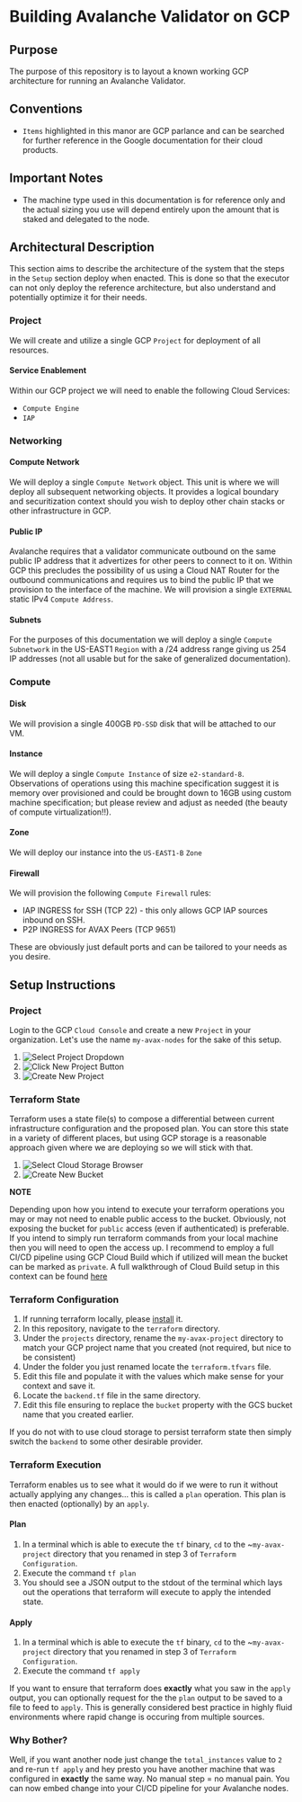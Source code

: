 # Building Avalanche Validator on GCP

## Purpose

The purpose of this repository is to layout a known working GCP architecture for running an Avalanche Validator.

## Conventions

- `Items` highlighted in this manor are GCP parlance and can be searched for further reference in the Google documentation for their cloud products.

## Important Notes

- The machine type used in this documentation is for reference only and the actual sizing you use will depend entirely upon the amount that is staked and delegated to the node.

## Architectural Description

This section aims to describe the architecture of the system that the steps in the `Setup` section deploy when enacted. This is done so that the executor can not only deploy the reference architecture, but also understand and potentially optimize it for their needs.

### Project

We will create and utilize a single GCP `Project` for deployment of all resources.

#### Service Enablement

Within our GCP project we will need to enable the following Cloud Services:
- `Compute Engine`
- `IAP`

### Networking

#### Compute Network

We will deploy a single `Compute Network` object. This unit is where we will deploy all subsequent networking objects. It provides a logical boundary and securitization context should you wish to deploy other chain stacks or other infrastructure in GCP.

#### Public IP

Avalanche requires that a validator communicate outbound on the same public IP address that it advertizes for other peers to connect to it on. Within GCP this precludes the possibility of us using a Cloud NAT Router for the outbound communications and requires us to bind the public IP that we provision to the interface of the machine. We will provision a single `EXTERNAL` static IPv4 `Compute Address`.

#### Subnets

For the purposes of this documentation we will deploy a single `Compute Subnetwork` in the US-EAST1 `Region` with a /24 address range giving us 254 IP addresses (not all usable but for the sake of generalized documentation).

### Compute

#### Disk

We will provision a single 400GB `PD-SSD` disk that will be attached to our VM.

#### Instance

We will deploy a single `Compute Instance` of size `e2-standard-8`. Observations of operations using this machine specification suggest it is memory over provisioned and could be brought down to 16GB using custom machine specification; but please review and adjust as needed (the beauty of compute virtualization!!).

#### Zone

We will deploy our instance into the `US-EAST1-B` `Zone`

#### Firewall

We will provision the following `Compute Firewall` rules:

- IAP INGRESS for SSH (TCP 22) - this only allows GCP IAP sources inbound on SSH.
- P2P INGRESS for AVAX Peers (TCP 9651)

These are obviously just default ports and can be tailored to your needs as you desire.

## Setup Instructions

### Project

Login to the GCP `Cloud Console` and create a new `Project` in your organization. Let's use the name `my-avax-nodes` for the sake of this setup.

1. ![Select Project Dropdown](images/cloud_console_project_dropdown.png)
2. ![Click New Project Button](images/cloud_console_new_project_button.png)
3. ![Create New Project](images/cloud_console_create_new_project.png)

### Terraform State

Terraform uses a state file(s) to compose a differential between current infrastructure configuration and the proposed plan. You can store this state in a variety of different places, but using GCP storage is a reasonable approach given where we are deploying so we will stick with that.

1. ![Select Cloud Storage Browser](images/cloud_storage_browser.png)
2. ![Create New Bucket](images/cloud_storage_create_bucket.png)

**NOTE**

Depending upon how you intend to execute your terraform operations you may or may not need to enable public access to the bucket. Obviously, not exposing the bucket for `public` access (even if authenticated) is preferable. If you intend to simply run terraform commands from your local machine then you will need to open the access up.
I recommend to employ a full CI/CD pipeline using GCP Cloud Build which if utilized will mean the bucket can be marked as `private`. A full walkthrough of Cloud Build setup in this context can be found [here](https://cloud.google.com/architecture/managing-infrastructure-as-code)

### Terraform Configuration

1. If running terraform locally, please [install](https://learn.hashicorp.com/tutorials/terraform/install-cli) it.
2. In this repository, navigate to the `terraform` directory.
3. Under the `projects` directory, rename the `my-avax-project` directory to match your GCP project name that you created (not required, but nice to be consistent)
4. Under the folder you just renamed locate the `terraform.tfvars` file.
5. Edit this file and populate it with the values which make sense for your context and save it.
6. Locate the `backend.tf` file in the same directory.
7. Edit this file ensuring to replace the `bucket` property with the GCS bucket name that you created earlier.

If you do not with to use cloud storage to persist terraform state then simply switch the `backend` to some other desirable provider.

### Terraform Execution

Terraform enables us to see what it would do if we were to run it without actually applying any changes... this is called a `plan` operation. This plan is then enacted (optionally) by an `apply`.

#### Plan

1. In a terminal which is able to execute the `tf` binary, `cd` to the ~`my-avax-project` directory that you renamed in step 3 of `Terraform Configuration`.
2. Execute the command `tf plan`
3. You should see a JSON output to the stdout of the terminal which lays out the operations that terraform will execute to apply the intended state.

#### Apply

1. In a terminal which is able to execute the `tf` binary, `cd` to the ~`my-avax-project` directory that you renamed in step 3 of `Terraform Configuration`.
2. Execute the command `tf apply`

If you want to ensure that terraform does **exactly** what you saw in the `apply` output, you can optionally request for the the `plan` output to be saved to a file to feed to `apply`. This is generally considered best practice in highly fluid environments where rapid change is occuring from multiple sources.

### Why Bother?

Well, if you want another node just change the `total_instances` value to `2` and re-run `tf apply` and hey presto you have another machine that was configured in **exactly** the same way. No manual step = no manual pain.
You can now embed change into your CI/CD pipeline for your Avalanche nodes.